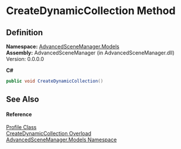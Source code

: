 # CreateDynamicCollection Method




## Definition
**Namespace:** <a href="N_AdvancedSceneManager_Models.md">AdvancedSceneManager.Models</a>  
**Assembly:** AdvancedSceneManager (in AdvancedSceneManager.dll) Version: 0.0.0.0

**C#**
``` C#
public void CreateDynamicCollection()
```



## See Also


#### Reference
<a href="T_AdvancedSceneManager_Models_Profile.md">Profile Class</a>  
<a href="Overload_AdvancedSceneManager_Models_Profile_CreateDynamicCollection.md">CreateDynamicCollection Overload</a>  
<a href="N_AdvancedSceneManager_Models.md">AdvancedSceneManager.Models Namespace</a>  
